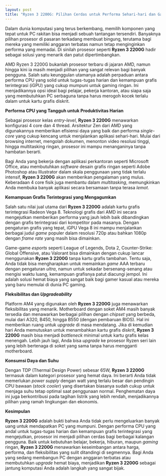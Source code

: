 ```yaml
---
layout: post
title: "Ryzen 3 2200G: Pilihan Cerdas untuk Performa Sehari-hari dan Gaming Ringan"
---
```


Dalam dunia komputasi yang terus berkembang, memilih komponen yang tepat untuk PC rakitan bisa menjadi sebuah tantangan tersendiri. Banyaknya pilihan prosesor di pasaran terkadang membuat bingung, terutama bagi mereka yang memiliki anggaran terbatas namun tetap menginginkan performa yang memadai. Di sinilah prosesor seperti **Ryzen 3 2200G** hadir sebagai solusi yang menarik dan patut dipertimbangkan.

AMD Ryzen 3 2200G bukanlah prosesor terbaru di jajaran AMD, namun hingga kini ia masih menjadi pilihan yang sangat relevan bagi banyak pengguna. Salah satu keunggulan utamanya adalah perpaduan antara performa CPU yang solid untuk tugas-tugas harian dan kemampuan grafis terintegrasi (iGPU) yang cukup mumpuni untuk gaming ringan. Ini menjadikannya opsi ideal bagi pelajar, pekerja kantoran, atau siapa saja yang membutuhkan PC serbaguna tanpa harus merogoh kocek terlalu dalam untuk kartu grafis diskrit.

**Performa CPU yang Tangguh untuk Produktivitas Harian**

Sebagai prosesor kelas _entry-level_, **Ryzen 3 2200G** menawarkan konfigurasi 4 core dan 4 thread. Arsitektur Zen dari AMD yang digunakannya memberikan efisiensi daya yang baik dan performa _single-core_ yang cukup kencang untuk menjalankan aplikasi sehari-hari. Mulai dari browsing internet, mengolah dokumen, menonton video resolusi tinggi, hingga multitasking ringan, prosesor ini mampu menanganinya tanpa hambatan berarti.

Bagi Anda yang bekerja dengan aplikasi perkantoran seperti Microsoft Office, atau membutuhkan _software_ desain grafis ringan seperti Adobe Photoshop atau Illustrator dalam skala penggunaan yang tidak terlalu intensif, **Ryzen 3 2200G** akan memberikan pengalaman yang mulus. Keberadaan 4 core fisik juga membantu dalam _multitasking_, memungkinkan Anda membuka banyak aplikasi secara bersamaan tanpa terasa _lemot_.

**Kemampuan Grafis Terintegrasi yang Mengagumkan**

Salah satu nilai jual utama dari **Ryzen 3 2200G** adalah kartu grafis terintegrasi Radeon Vega 8. Teknologi grafis dari AMD ini secara mengejutkan memberikan performa yang jauh lebih baik dibandingkan dengan grafis terintegrasi dari kompetitor pada masanya. Dengan pengaturan grafis yang tepat, iGPU Vega 8 ini mampu menjalankan berbagai judul _game_ populer dalam resolusi 720p atau bahkan 1080p dengan _frame rate_ yang masih bisa dimainkan.

Game-game _esports_ seperti League of Legends, Dota 2, Counter-Strike: Global Offensive, atau Valorant bisa dimainkan dengan cukup lancar menggunakan **Ryzen 3 2200G** tanpa kartu grafis tambahan. Tentu saja, Anda tidak bisa mengharapkan untuk memainkan _game_ AAA terbaru dengan pengaturan _ultra_, namun untuk sekadar bersenang-senang atau mengisi waktu luang, kemampuan grafisnya patut diacungi jempol. Ini adalah solusi hemat biaya yang sangat baik bagi gamer kasual atau mereka yang baru memulai di dunia PC gaming.

**Fleksibilitas dan _Upgradeability_**

Platform AM4 yang digunakan oleh **Ryzen 3 2200G** juga menawarkan fleksibilitas yang menarik. Motherboard dengan soket AM4 masih banyak tersedia dan menawarkan berbagai pilihan dengan _chipset_ yang berbeda, mulai dari A320, B450, hingga B550 (dengan pembaruan BIOS). Hal ini memberikan ruang untuk _upgrade_ di masa mendatang. Jika di kemudian hari Anda memutuskan untuk menambahkan kartu grafis diskrit, **Ryzen 3 2200G** masih bisa menjadi _bottleneck_ minimal untuk kartu grafis kelas menengah. Lebih jauh lagi, Anda bisa _upgrade_ ke prosesor Ryzen seri lain yang lebih bertenaga di soket yang sama tanpa harus mengganti motherboard.

**Konsumsi Daya dan Suhu**

Dengan TDP (Thermal Design Power) sebesar 65W, **Ryzen 3 2200G** termasuk dalam kategori prosesor yang hemat daya. Ini berarti Anda tidak memerlukan _power supply_ dengan watt yang terlalu besar dan pendingin CPU bawaan (_stock cooler_) yang disertakan biasanya sudah cukup untuk menjaga suhu tetap optimal saat penggunaan normal. Penghematan daya ini juga berkontribusi pada tagihan listrik yang lebih rendah, menjadikannya pilihan yang ramah lingkungan dan ekonomis.

**Kesimpulan**

**Ryzen 3 2200G** adalah bukti bahwa Anda tidak perlu mengeluarkan banyak uang untuk mendapatkan PC yang mumpuni. Dengan performa CPU yang andal untuk tugas-tugas harian dan kemampuan grafis terintegrasi yang mengejutkan, prosesor ini menjadi pilihan cerdas bagi berbagai kalangan pengguna. Baik untuk kebutuhan belajar, bekerja, hiburan, maupun _gaming_ ringan, **Ryzen 3 2200G** menawarkan keseimbangan antara harga, performa, dan fleksibilitas yang sulit ditandingi di segmennya. Bagi Anda yang sedang membangun PC dengan anggaran terbatas atau membutuhkan _upgrade_ hemat biaya, menjadikan **Ryzen 3 2200G** sebagai jantung komputasi Anda adalah langkah yang sangat bijak.
